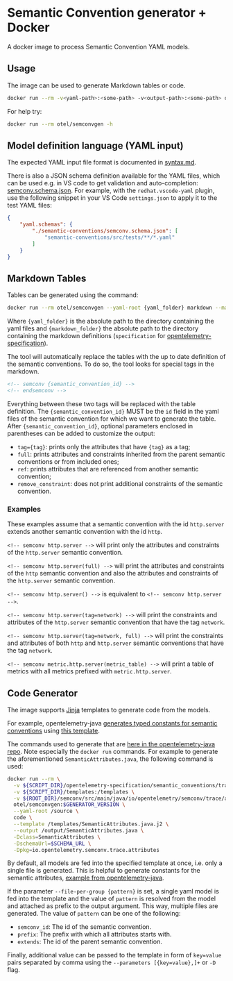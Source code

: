 # Semantic Convention generator + Docker

A docker image to process Semantic Convention YAML models.

## Usage

The image can be used to generate Markdown tables or code.

```bash
docker run --rm -v<yaml-path>:<some-path> -v<output-path>:<some-path> otel/semconvgen [OPTION]
```

For help try:

```bash
docker run --rm otel/semconvgen -h
```

## Model definition language (YAML input)

The expected YAML input file format is documented in [syntax.md](./syntax.md).

There is also a JSON schema definition available for the YAML files, which can
be used e.g. in VS code to get validation and auto-completion: [semconv.schema.json](./semconv.schema.json).
For example, with the `redhat.vscode-yaml` plugin, use the following snippet in your VS Code `settings.json` to apply it
to the test YAML files:

```json
{
    "yaml.schemas": {
        "./semantic-conventions/semconv.schema.json": [
            "semantic-conventions/src/tests/**/*.yaml"
        ]
    }
}
```

## Markdown Tables

Tables can be generated using the command:

```bash
docker run --rm otel/semconvgen --yaml-root {yaml_folder} markdown --markdown-root {markdown_folder}
```

Where `{yaml_folder}` is the absolute path to the directory containing the yaml files and
`{markdown_folder}` the absolute path to the directory containing the markdown definitions
(`specification` for [opentelemetry-specification](https://github.com/open-telemetry/opentelemetry-specification/tree/main/)).

The tool will automatically replace the tables with the up to date definition of the semantic conventions.
To do so, the tool looks for special tags in the markdown.

```markdown
<!-- semconv {semantic_convention_id} -->
<!-- endsemconv -->
```

Everything between these two tags will be replaced with the table definition.
The `{semantic_convention_id}` MUST be the `id` field in the yaml files of the semantic convention
for which we want to generate the table.
After `{semantic_convention_id}`, optional parameters enclosed in parentheses can be added to customize the output:

- `tag={tag}`: prints only the attributes that have `{tag}` as a tag;
- `full`: prints attributes and constraints inherited from the parent semantic conventions or from included ones;
- `ref`: prints attributes that are referenced from another semantic convention;
- `remove_constraint`: does not print additional constraints of the semantic convention.

### Examples

These examples assume that a semantic convention with the id `http.server` extends another semantic convention with the id `http`.

`<!-- semconv http.server -->` will print only the attributes and constraints of the `http.server` semantic
convention.

`<!-- semconv http.server(full) -->` will print the attributes and constraints of the `http` semantic
convention and also the attributes and constraints of the `http.server` semantic convention.

`<!-- semconv http.server() -->` is equivalent to `<!-- semconv http.server -->`.

`<!-- semconv http.server(tag=network) -->` will print the constraints and attributes of the `http.server` semantic
convention that have the tag `network`.

`<!-- semconv http.server(tag=network, full) -->` will print the constraints and attributes of both `http` and `http.server`
semantic conventions that have the tag `network`.

`<!-- semconv metric.http.server(metric_table) -->` will print a table of metrics with all metrics prefixed with 
`metric.http.server`.

## Code Generator

The image supports [Jinja](https://jinja.palletsprojects.com/en/2.11.x/) templates to generate code from the models.

For example, opentelemetry-java [generates typed constants for semantic conventions](https://github.com/open-telemetry/opentelemetry-java/blob/main/semconv/src/main/java/io/opentelemetry/semconv/trace/attributes/SemanticAttributes.java)
using [this template](https://github.com/open-telemetry/opentelemetry-java/blob/main/buildscripts/semantic-convention/templates/SemanticAttributes.java.j2).

The commands used to generate that are
[here in the opentelemetry-java repo](https://github.com/open-telemetry/opentelemetry-java/blob/main/buildscripts/semantic-convention/generate.sh).
Note especially the `docker run` commands. For example to generate the aforementioned `SemanticAttributes.java`,
the following command is used:

```bash
docker run --rm \
  -v ${SCRIPT_DIR}/opentelemetry-specification/semantic_conventions/trace:/source \
  -v ${SCRIPT_DIR}/templates:/templates \
  -v ${ROOT_DIR}/semconv/src/main/java/io/opentelemetry/semconv/trace/attributes/:/output \
  otel/semconvgen:$GENERATOR_VERSION \
  --yaml-root /source \
  code \
  --template /templates/SemanticAttributes.java.j2 \
  --output /output/SemanticAttributes.java \
  -Dclass=SemanticAttributes \
  -DschemaUrl=$SCHEMA_URL \
  -Dpkg=io.opentelemetry.semconv.trace.attributes
```

By default, all models are fed into the specified template at once, i.e. only a single file is generated.
This is helpful to generate constants for the semantic attributes, [example from opentelemetry-java](https://github.com/open-telemetry/opentelemetry-java/tree/main/buildscripts/semantic-convention).

If the parameter `--file-per-group {pattern}` is set, a single yaml model is fed into the template
and the value of `pattern` is resolved from the model and attached as prefix to the output argument.
This way, multiple files are generated. The value of `pattern` can be one of the following:

- `semconv_id`: The id of the semantic convention.
- `prefix`: The prefix with which all attributes starts with.
- `extends`: The id of the parent semantic convention.

Finally, additional value can be passed to the template in form of `key=value` pairs separated by
comma using the `--parameters [{key=value},]+` or `-D` flag.
